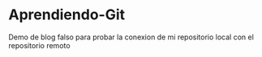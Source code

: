 # Aprendiendo-Git
Demo de blog falso para probar la conexion de mi repositorio local con el repositorio remoto